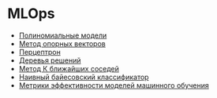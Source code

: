 # MLOps

* [Полиномиальные модели](https://github.com/KharlamovaAnn/MLOps/blob/main/KharlamovaAO_3.1.ipynb)
* [Метод опорных векторов]()
* [Перцептрон]()
* [Деревья решений]()
* [Метод К ближайших соседей]()
* [Наивный байесовский классификатор]()
* [Метрики эффективности моделей машинного обучения]()
